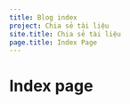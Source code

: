```yaml
---
title: Blog index
project: Chia sẻ tài liệu
site.title: Chia sẻ tài liệu
page.title: Index Page
---
```

# Index page

